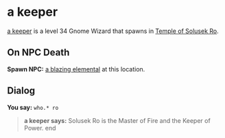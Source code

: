 # a keeper



[a keeper](/npc/80032) is a level 34 Gnome Wizard that spawns in [Temple of Solusek Ro](/zone/80).



## On NPC Death

**Spawn NPC:**  [a blazing elemental](/npc/80040) at this location.


## Dialog

**You say:** `who.* ro`



>**a keeper says:** Solusek Ro is the Master of Fire and the Keeper of Power.
end